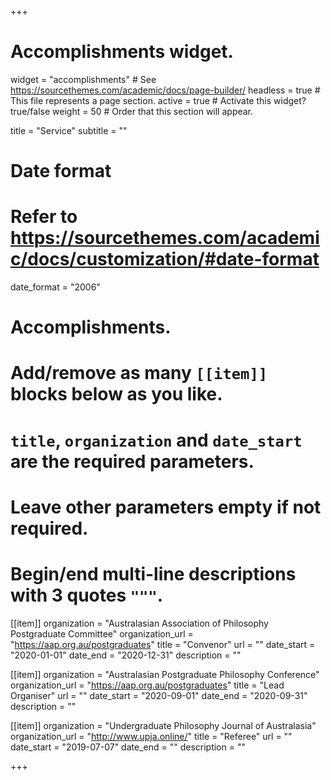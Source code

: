 +++
# Accomplishments widget.
widget = "accomplishments"  # See https://sourcethemes.com/academic/docs/page-builder/
headless = true  # This file represents a page section.
active = true  # Activate this widget? true/false
weight = 50  # Order that this section will appear.

title = "Service"
subtitle = ""

# Date format
#   Refer to https://sourcethemes.com/academic/docs/customization/#date-format
date_format = "2006"

# Accomplishments.
#   Add/remove as many `[[item]]` blocks below as you like.
#   `title`, `organization` and `date_start` are the required parameters.
#   Leave other parameters empty if not required.
#   Begin/end multi-line descriptions with 3 quotes `"""`.

[[item]]
  organization = "Australasian Association of Philosophy Postgraduate Committee"
  organization_url = "https://aap.org.au/postgraduates"
  title = "Convenor"
  url = ""
  date_start = "2020-01-01"
  date_end = "2020-12-31"
  description = ""
  
[[item]]
  organization = "Australasian Postgraduate Philosophy Conference"
  organization_url = "https://aap.org.au/postgraduates"
  title = "Lead Organiser"
  url = ""
  date_start = "2020-09-01"
  date_end = "2020-09-31"
  description = ""


[[item]]
  organization = "Undergraduate Philosophy Journal of Australasia"
  organization_url = "http://www.upja.online/"
  title = "Referee"
  url = ""
  date_start = "2019-07-07"
  date_end = ""
  description = ""

+++
